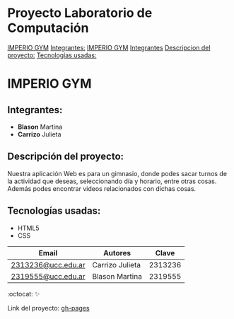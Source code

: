 # Proyecto Laboratorio de Computación

[IMPERIO GYM](#imperio-gym)
[Integrantes:](#integrantes-)
[IMPERIO GYM](#imperio-gym)
[Integrantes](#integrantes)
[Descripcion del proyecto:](#descripcion-del-proyecto)
[Tecnologías usadas:](#tecnologías-usadas)

# IMPERIO GYM

## Integrantes:

* **Blason** Martina
* **Carrizo** Julieta

## Descripción del proyecto:

Nuestra aplicación Web es para un gimnasio, donde podes sacar turnos de la actividad que deseas, seleccionando día y
horario, entre otras cosas. Además podes encontrar videos relacionados con dichas cosas.

## Tecnologías usadas:

* HTML5
* CSS

| Email              | Autores         | Clave   |
|--------------------|-----------------|---------|
| 2313236@ucc.edu.ar | Carrizo Julieta | 2313236 |
| 2319555@ucc.edu.ar | Blason Martina  | 2319555 |

:octocat:
:sparkles:

Link del proyecto: [gh-pages](https://github.com/UCC-LabCompu2/proyecto2024-blason-carrizo/tree/main)